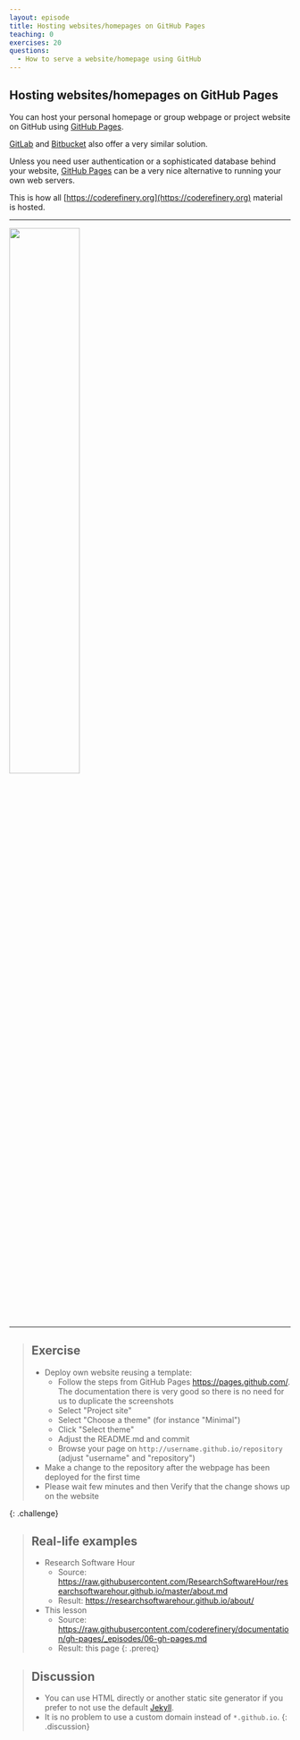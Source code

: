 ```yaml
---
layout: episode
title: Hosting websites/homepages on GitHub Pages
teaching: 0
exercises: 20
questions:
  - How to serve a website/homepage using GitHub
---
```


## Hosting websites/homepages on GitHub Pages

You can host your personal homepage or group webpage
or project website on GitHub using
[GitHub Pages](https://pages.github.com/).

[GitLab](https://about.gitlab.com/features/pages/) and
[Bitbucket](https://confluence.atlassian.com/bitbucket/publishing-a-website-on-bitbucket-cloud-221449776.html)
also offer a very similar solution.

Unless you need user authentication or a sophisticated database behind your website,
[GitHub Pages](https://pages.github.com/) can be a very nice alternative
to running your own web servers.

This is how all
[https://coderefinery.org](https://coderefinery.org)
material is hosted.

---

<img src="{{ site.baseurl }}/img/gh-pagesV2.jpg" width="50%">

---

> ## Exercise
>
> - Deploy own website reusing a template:
>   - Follow the steps from GitHub Pages <https://pages.github.com/>. The documentation there is very good so there is no need for us to duplicate the screenshots
>   - Select "Project site"
>   - Select "Choose a theme" (for instance "Minimal")
>   - Click "Select theme"
>   - Adjust the README.md and commit
>   - Browse your page on `http://username.github.io/repository` (adjust "username" and "repository")
> - Make a change to the repository after the webpage has been deployed for the first time
> - Please wait few minutes and then Verify that the change shows up on the website

{: .challenge}

> ## Real-life examples
>
> - Research Software Hour
>   - Source: <https://raw.githubusercontent.com/ResearchSoftwareHour/researchsoftwarehour.github.io/master/about.md>
>   - Result: <https://researchsoftwarehour.github.io/about/>
> - This lesson
>   - Source: <https://raw.githubusercontent.com/coderefinery/documentation/gh-pages/_episodes/06-gh-pages.md>
>   - Result: this page
{: .prereq}

> ## Discussion
>
> - You can use HTML directly or another static site generator if you prefer
>   to not use the default [Jekyll](https://jekyllrb.com/).
> - It is no problem to use a custom domain instead of `*.github.io`.
{: .discussion}
